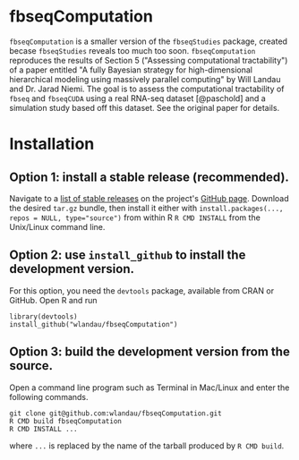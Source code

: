 # fbseqComputation

`fbseqComputation` is a smaller version of the `fbseqStudies` package, created becase `fbseqStudies` reveals too much too soon. `fbseqComputation` reproduces the results of Section 5 ("Assessing computational tractability") of a paper entitled "A fully Bayesian strategy for high-dimensional hierarchical modeling using massively parallel computing" by Will Landau and Dr. Jarad Niemi. The goal is to assess the computational tractability of `fbseq` and `fbseqCUDA` using a real RNA-seq dataset [@paschold] and a simulation study based off this dataset. See the original paper for details.

# Installation

## Option 1: install a stable release (recommended).

Navigate to a [list of stable releases](https://github.com/wlandau/fbseqComputation/releases) on the project's [GitHub page](https://github.com/wlandau/fbseqComputation). Download the desired `tar.gz` bundle, then install it either with `install.packages(..., repos = NULL, type="source")` from within R  `R CMD INSTALL` from the Unix/Linux command line.

## Option 2: use `install_github` to install the development version.

For this option, you need the `devtools` package, available from CRAN or GitHub. Open R and run 

```{r, eval=F}
library(devtools)
install_github("wlandau/fbseqComputation")
```

## Option 3: build the development version from the source.

Open a command line program such as Terminal in Mac/Linux and enter the following commands.

```
git clone git@github.com:wlandau/fbseqComputation.git
R CMD build fbseqComputation
R CMD INSTALL ...
```

where `...` is replaced by the name of the tarball produced by `R CMD build`. 